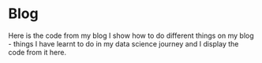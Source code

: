 # Blog
Here is the code from my blog
I show how to do different things on my blog - things I have learnt to do in my data science journey and I display the code from it here.
